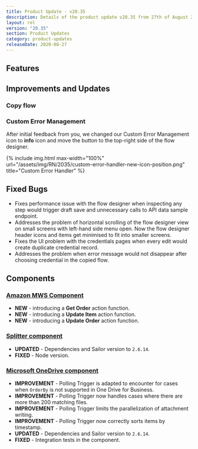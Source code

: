 ```yaml
---
title: Product Update - v20.35
description: Details of the product update v20.35 from 27th of August 2020.
layout: rel
version: "20.35"
section: Product Updates
category: product-updates
releaseDate: 2020-08-27
---
```



## Features

## Improvements and Updates

### Copy flow

### Custom Error Management

After initial feedback from you, we changed our Custom Error Management icon to
**info** icon and move the button to the top-right side of the flow designer.

{% include img.html max-width="100%" url="/assets/img/RN/2035/custom-error-handler-new-icon-position.png" title="Custom Error Handler" %}

## Fixed Bugs

*   Fixes performance issue with the flow designer when inspecting any step would trigger draft save and unnecessary calls to API data sample endpoint.
*   Addresses the problem of horizontal scrolling of the flow designer view on small screens with left-hand side menu open. Now the flow designer header icons and items get minimised to fit into smaller screens.
*   Fixes the UI problem with the credentials pages when every edit would create duplicate credential record.
*   Addresses the problem when error message would not disappear after choosing credential in the copied flow.

## Components

### [Amazon MWS Component](/components/amazon-mws/)

*   **NEW** - introducing a **Get Order** action function.
*   **NEW** - introducing a **Update Item** action function.
*   **NEW** - introducing a **Update Order** action function.

### [Splitter component](/components/splitter/)

*   **UPDATED** - Dependencies and Sailor version to `2.6.14`.
*   **FIXED** - Node version.

### [Microsoft OneDrive component](components/onedrive/)

*   **IMPROVEMENT** - Polling Trigger is adapted to encounter for cases when `OrderBy` is not supported in One Drive for Business.
*   **IMPROVEMENT** - Polling Trigger now handles cases where there are more than 200 matching files.
*   **IMPROVEMENT** - Polling Trigger limits the parallelization of attachment writing.
*   **IMPROVEMENT** - Polling Trigger now correctly sorts items by timestamp.
*   **UPDATED** - Dependencies and Sailor version to `2.6.14`.
*   **FIXED** - Integration tests in the component.
